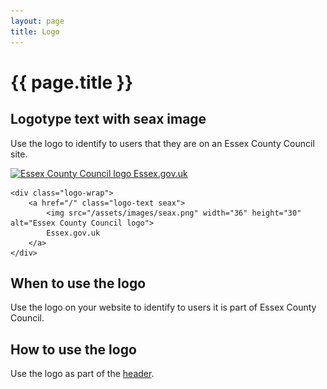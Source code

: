 ```yaml
---
layout: page
title: Logo
---
```


# {{ page.title }}

## Logotype text with seax image

Use the logo to identify to users that they are on an Essex County Council site.

<div class="logo-wrap">
	<a href="{{ site.baseurl }}" class="logo-text seax">
		<img src="{{ '/assets/images/seax.png' | absolute_url }}" width="36" height="30" alt="Essex County Council logo">
		Essex.gov.uk
	</a>
</div>

	<div class="logo-wrap">
		<a href="/" class="logo-text seax">
			<img src="/assets/images/seax.png" width="36" height="30" alt="Essex County Council logo">
			Essex.gov.uk
	   	</a>
	</div>

## When to use the logo

Use the logo on your website to identify to users it is part of Essex County Council.

## How to use the logo

Use the logo as part of the [header](/essex-county-council-digital-manual/Design-system/Elements-and-Components/header).